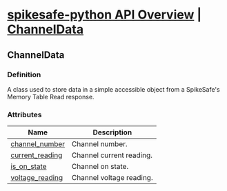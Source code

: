 # [spikesafe-python API Overview](/spikesafe_python_lib_docs/README.md) | [ChannelData](/spikesafe_python_lib_docs/ChannelData/README.md)

## ChannelData

### Definition
A class used to store data in a simple accessible object from a SpikeSafe's Memory Table Read response.

### Attributes
| Name | Description |
| - | - |
| [channel_number](/spikesafe_python_lib_docs/ChannelData/channel_number/README.md) | Channel number. |
| [current_reading](/spikesafe_python_lib_docs/ChannelData/current_reading/README.md) | Channel current reading. |
| [is_on_state](/spikesafe_python_lib_docs/ChannelData/is_on_state/README.md) | Channel on state. |
| [voltage_reading](/spikesafe_python_lib_docs/ChannelData/voltage_reading/README.md) | Channel voltage reading. |